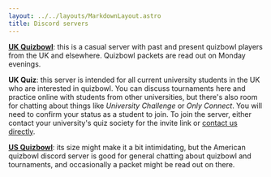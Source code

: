 ```yaml
---
layout: ../../layouts/MarkdownLayout.astro
title: Discord servers
---
```


[**UK Quizbowl**](https://discord.gg/GY2RnCE): this is a casual server with past and present quizbowl players from the UK and elsewhere. Quizbowl packets are read out on Monday evenings.

**UK Quiz**: this server is intended for all current university students in the UK who are interested in quizbowl. You can discuss tournaments here and practice online with students from other universities, but there's also room for chatting about things like _University Challenge_ or _Only Connect_. You will need to confirm your status as a student to join. To join the server, either contact your university's quiz society for the invite link or [contact us directly](/contact).

[**US Quizbowl**](https://discord.gg/quizbowl): its size might make it a bit intimidating, but the American quizbowl discord server is good for general chatting about quizbowl and tournaments, and occasionally a packet might be read out on there.
